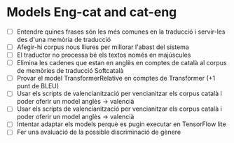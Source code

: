 
# Models Eng-cat and cat-eng

- [ ] Entendre quines frases són les més comunes en la traducció i servir-les des d'una memòria de traducció
- [ ] Afegir-hi corpus nous lliures per millorar l'abast del sistema
- [ ] El traductor no processa bé els textos només en majúscules
- [ ] Elimina les cadenes que estan en anglès en comptes de català al corpus de memòries de traducció Softcatalà
- [ ] Provar el model TransformerRelative en comptes de Transformer (+1 punt de BLEU)
- [ ] Usar els scripts de valencianització per vencianitzar els corpus català i poder oferir un model anglès -> valencià
- [ ] Usar els scripts de valencianització per vencianitzar els corpus català i poder oferir un model anglès -> valencià
- [ ] Intentar adaptar els models perquè es pugin executar en TensorFlow lite
- [ ] Fer una avaluació de la possible discriminació de gènere

